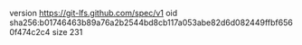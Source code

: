 version https://git-lfs.github.com/spec/v1
oid sha256:b01746463b89a76a2b2544bd8cb117a053abe82d6d082449ffbf6560f474c2c4
size 231
